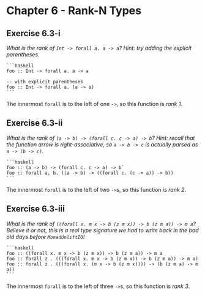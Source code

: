 # Chapter 6 - Rank-N Types

## Exercise 6.3-i

_What is the rank of `Int -> forall a. a -> a`?  Hint: try adding the explicit
parentheses._

    ```haskell
    foo :: Int -> forall a. a -> a

    -- with explicit parentheses
    foo :: Int -> forall a. (a -> a)
    ```

The innermost `forall` is to the left of one `->`, so this function is _rank 1_.


## Exercise 6.3-ii

_What is the rank of `(a -> b) -> (forall c. c -> a) -> b`?  Hint: recall that
the function arrow is right-associative, so `a -> b -> c` is actually parsed as
`a -> (b -> c)`._

    ```haskell
    foo :: (a -> b) -> (forall c. c -> a) -> b`
    foo :: forall a, b. ((a -> b) -> ((forall c. (c -> a)) -> b))
    ```

The innermost `forall` is to the left of two `->`s, so this function is _rank 2_.


## Exercise 6.3-iii

_What is the rank of `((forall x. m x -> b (z m x)) -> b (z m a)) -> m a`?
Believe it or not, this is a real type signature we had to write back in the
bad old days before `MonadUnliftIO`!_

    ```haskell
    foo :: ((forall x. m x -> b (z m x)) -> b (z m a)) -> m a
    foo :: forall z . (((forall x. m x -> b (z m x)) -> b (z m a)) -> m a)
    foo :: forall z . (((forall x. (m x -> b (z m x)))) -> (b (z m a) -> m a))
    ```

The innermost `forall` is to the left of three `->`s, so this function is _rank 3_.